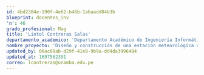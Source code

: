 ```yaml
---
id: 4bd2384e-190f-4e62-b46b-1abaadd84b3b
blueprint: docentes_inv
'n': 46
grado_profesional: Mag
title: 'Lintol Contreras Salas'
departamento_academico: 'Departamento Académico de Ingeniería Informática y Sistemas'
nombre_proyecto: 'Diseño y construcción de una estación meteorológica de bajo costo para mejorar el monitoreo de las condiciones climáticas, Abancay, 2019.'
updated_by: 06ac68ab-d29f-41e9-9b9a-dd4da3996484
updated_at: 1697562391
correo: lcontreras@unamba.edu.pe
---
```

